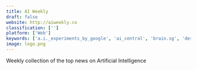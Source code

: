 ```yaml
---
title: AI Weekly
draft: false 
website: http://aiweekly.co
classification: ['']
platform: ['Web']
keywords: ['a.i._experiments_by_google', 'ai_central', 'brain.sg', 'designremotely', 'facebook.ai', 'floyd', 'jobscribe', 'learn_anything', 'leviathan.ai', 'lobe', 'primer_2.0_by_google', 'remoteur', 'sparkyspot', 'the_ai_vc', 'two-page_term_sheet', 'tyba', 'venture_reads', 'webemployed']
image: logo.png
---
```

Weekly collection of the top news on Artificial Intelligence